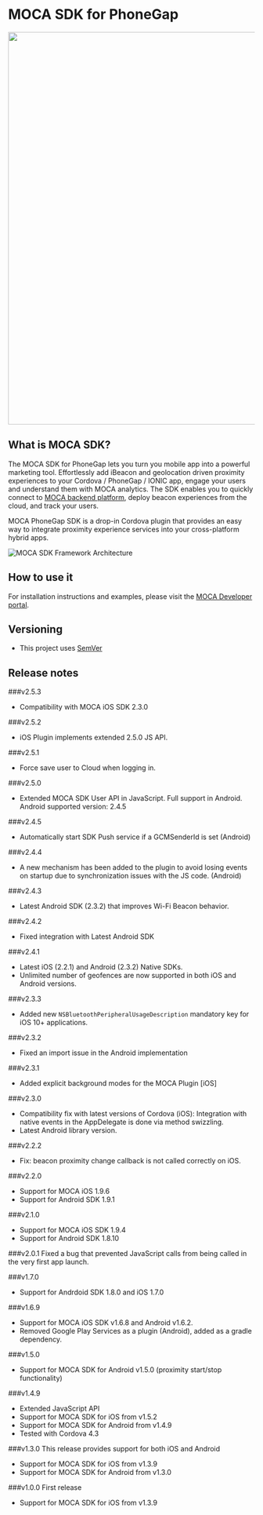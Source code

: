 MOCA SDK for PhoneGap
=====================

<img src="https://github.com/mocaplatform/moca-phonegap-sdk/blob/master/media/phonegap-ios-xl.png" width="800px">

What is MOCA SDK?
-----------------

The MOCA SDK for PhoneGap lets you turn you mobile app into a powerful marketing tool.
Effortlessly add iBeacon and geolocation driven proximity experiences to your Cordova / PhoneGap / IONIC app, engage your users and understand them with MOCA analytics.
The SDK enables you to quickly connect to [MOCA backend platform](http://mocaplatform.com), deploy beacon experiences from the cloud, and track your users.

MOCA PhoneGap SDK is a drop-in Cordova plugin that provides an easy way to integrate proximity experience services into your cross-platform hybrid apps. 

![MOCA SDK Framework Architecture](https://github.com/mocaplatform/moca-ios-sdk/blob/master/Assets/images/moca-proximity.png)

How to use it
-------------

For installation instructions and examples, please visit the [MOCA Developer portal](http://developer.mocaplatform.com/docs/installation).

Versioning
----------------
- This project uses [SemVer](http://semver.org/)

Release notes
-------------
###v2.5.3
- Compatibility with MOCA iOS SDK 2.3.0

###v2.5.2
- iOS Plugin implements extended 2.5.0 JS API.

###v2.5.1
- Force save user to Cloud when logging in.

###v2.5.0
- Extended MOCA SDK User API in JavaScript. Full support in Android.
Android supported version: 2.4.5

###v2.4.5
- Automatically start SDK Push service if a GCMSenderId is set (Android)

###v2.4.4
- A new mechanism has been added to the plugin to avoid losing events on startup due to synchronization issues with the JS code. (Android)

###v2.4.3
- Latest Android SDK (2.3.2) that improves Wi-Fi Beacon behavior.

###v2.4.2
- Fixed integration with Latest Android SDK

###v2.4.1
- Latest iOS (2.2.1) and Android (2.3.2) Native SDKs.
- Unlimited number of geofences are now supported in both iOS and Android versions. 

###v2.3.3
- Added new `NSBluetoothPeripheralUsageDescription` mandatory key for iOS 10+ applications.

###v2.3.2
- Fixed an import issue in the Android implementation

###v2.3.1
- Added explicit background modes for the MOCA Plugin [iOS]

###v2.3.0
- Compatibility fix with latest versions of Cordova (iOS): Integration with native events in the AppDelegate is done via method swizzling.
- Latest Android library version.

###v2.2.2
- Fix: beacon proximity change callback is not called correctly on iOS.

###v2.2.0
- Support for MOCA iOS 1.9.6
- Support for Android SDK 1.9.1

###v2.1.0

- Support for MOCA iOS SDK 1.9.4
- Support for Android SDK 1.8.10 

###v2.0.1
Fixed a bug that prevented JavaScript calls from being called in the very first app launch.

###v1.7.0
- Support for Andrdoid SDK 1.8.0 and iOS 1.7.0

###v1.6.9
- Support for MOCA iOS SDK v1.6.8 and Android v1.6.2.
- Removed Google Play Services as a plugin (Android), added as a gradle dependency.

###v1.5.0
- Support for MOCA SDK for Android v1.5.0 (proximity start/stop functionality)

###v1.4.9
- Extended JavaScript API
- Support for MOCA SDK for iOS from v1.5.2
- Support for MOCA SDK for Android from v1.4.9
- Tested with Cordova 4.3

###v1.3.0
This release provides support for both iOS and Android
- Support for MOCA SDK for iOS from v1.3.9
- Support for MOCA SDK for Android from v1.3.0

###v1.0.0
First release
- Support for MOCA SDK for iOS from v1.3.9
